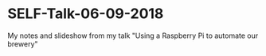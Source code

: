 # SELF-Talk-06-09-2018
My notes and slideshow from my talk "Using a Raspberry Pi to automate our brewery" 
